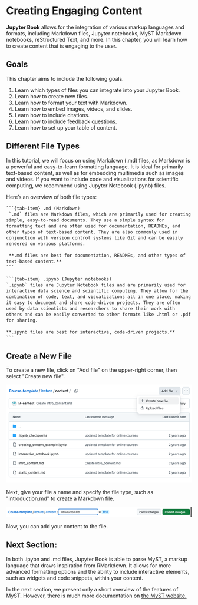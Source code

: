 # Creating Engaging Content 

**Jupyter Book** allows for the integration of various markup languages and formats, including Markdown files, Jupyter notebooks, MyST Markdown notebooks, reStructured Text, and more. In this chapter, you will learn how to create content that is engaging to the user.

## Goals

This chapter aims to include the following goals.

1. Learn which types of files you can integrate into your Jupyter Book.
2. Learn how to create new files.
3. Learn how to format your text with Markdown.
4. Learn how to embed images, videos, and slides.
5. Learn how to include citations. 
6. Learn how to include feedback questions.
7. Learn how to set up your table of content.

## Different File Types 

In this tutorial, we will focus on using Markdown (.md) files, as Markdown is a powerful and easy-to-learn formatting language. It is ideal for primarily text-based content, as well as for embedding multimedia such as images and videos. If you want to include code and visualizations for scientific computing, we recommend using Jupyter Notebook (.ipynb) files.

Here’s an overview of both file types:
````{tab-set}
```{tab-item} .md (Markdown)
 `.md` files are Markdown files, which are primarily used for creating simple, easy-to-read documents. They use a simple syntax for formatting text and are often used for documentation, READMEs, and other types of text-based content. They are also commonly used in conjunction with version control systems like Git and can be easily rendered on various platforms.

 **.md files are best for documentation, READMEs, and other types of text-based content.**
```

```{tab-item} .ipynb (Jupyter notebooks)
`.ipynb` files are Jupyter Notebook files and are primarily used for interactive data science and scientific computing. They allow for the combination of code, text, and visualizations all in one place, making it easy to document and share code-driven projects. They are often used by data scientists and researchers to share their work with others and can be easily converted to other formats like .html or .pdf for sharing.

**.ipynb files are best for interactive, code-driven projects.**
```
````


## Create a New File

To create a new file, click on "Add file" on the upper-right corner, then select "Create new file".

![Image of the "add file" button and the "create new file" option.](../../static/new_file.png)

Next, give your file a name and specify the file type, such as "introduction.md" to create a Markdown file.

![Image of the field where the file name is entered, with "\introduction.md" written in it.](../../static/include_type.png)

Now, you can add your content to the file.

## Next Section:

In both .ipybn and .md files, Jupyter Book is able to parse MyST, a markup language that draws inspiration from RMarkdown. It allows for more advanced formatting options and the ability to include interactive elements, such as widgets and code snippets, within your content. 

In the next section, we present only a short overview of the features of MyST. However, there is much more documentation on [the MyST website.](https://myst-parser.readthedocs.io/en/latest/syntax/syntax.html#syntax-core)




